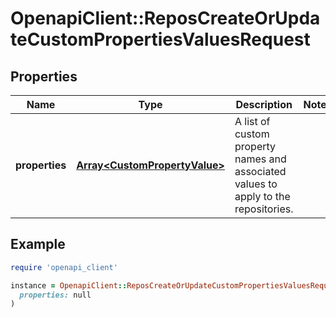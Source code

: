 # OpenapiClient::ReposCreateOrUpdateCustomPropertiesValuesRequest

## Properties

| Name | Type | Description | Notes |
| ---- | ---- | ----------- | ----- |
| **properties** | [**Array&lt;CustomPropertyValue&gt;**](CustomPropertyValue.md) | A list of custom property names and associated values to apply to the repositories. |  |

## Example

```ruby
require 'openapi_client'

instance = OpenapiClient::ReposCreateOrUpdateCustomPropertiesValuesRequest.new(
  properties: null
)
```

